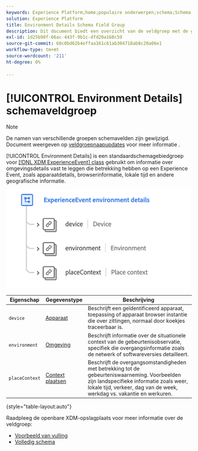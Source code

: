 ```yaml
---
keywords: Experience Platform;home;populaire onderwerpen;schema;Schema;XDM;ExperienceEvent;fields;schema's;Schema's;Schema-ontwerp;veldgroep;veldgroep;milieu;omgevingsdetails;
solution: Experience Platform
title: Environment Details Schema Field Group
description: Dit document biedt een overzicht van de veldgroep met de gegevens van het schema ExperienceEvent Environment.
exl-id: 1d25b98f-66ac-443f-9b1c-dfd20a168c59
source-git-commit: 60c0bd62b4effaa161c61ab304718ab8c20a06e1
workflow-type: tm+mt
source-wordcount: '211'
ht-degree: 0%

---
```



# [!UICONTROL Environment Details] schemaveldgroep

>[!NOTE]
>
>De namen van verschillende groepen schemavelden zijn gewijzigd. Document weergeven op [veldgroepnaapupdates](../name-updates.md) voor meer informatie .

[!UICONTROL Environment Details] is een standaardschemagebiedgroep voor [[!DNL XDM ExperienceEvent] class](../../classes/experienceevent.md) gebruikt om informatie over omgevingsdetails vast te leggen die betrekking hebben op een Experience Event, zoals apparaatdetails, browserinformatie, lokale tijd en andere geografische informatie.

<img src="../../images/field-groups/environment-details.png" width="500" /><br />

| Eigenschap | Gegevenstype | Beschrijving |
| --- | --- | --- |
| `device` | [Apparaat](../../data-types/device.md) | Beschrijft een geïdentificeerd apparaat, toepassing of apparaat browser instantie die over zittingen, normaal door koekjes traceerbaar is. |
| `environment` | [Omgeving](../../data-types/environment.md) | Beschrijft informatie over de situationele context van de gebeurtenisobservatie, specifiek die overgangsinformatie zoals de netwerk of softwareversies detailleert. |
| `placeContext` | [Context plaatsen](../../data-types/place-context.md) | Beschrijft de overgangsomstandigheden met betrekking tot de gebeurteniswaarneming. Voorbeelden zijn landspecifieke informatie zoals weer, lokale tijd, verkeer, dag van de week, werkdag vs. vakantie en werkuren. |

{style=&quot;table-layout:auto&quot;}

Raadpleeg de openbare XDM-opslagplaats voor meer informatie over de veldgroep:

* [Voorbeeld van vulling](https://github.com/adobe/xdm/blob/master/components/fieldgroups/experience-event/experienceevent-environment-details.example.1.json)
* [Volledig schema](https://github.com/adobe/xdm/blob/master/components/fieldgroups/experience-event/experienceevent-environment-details.schema.json)
